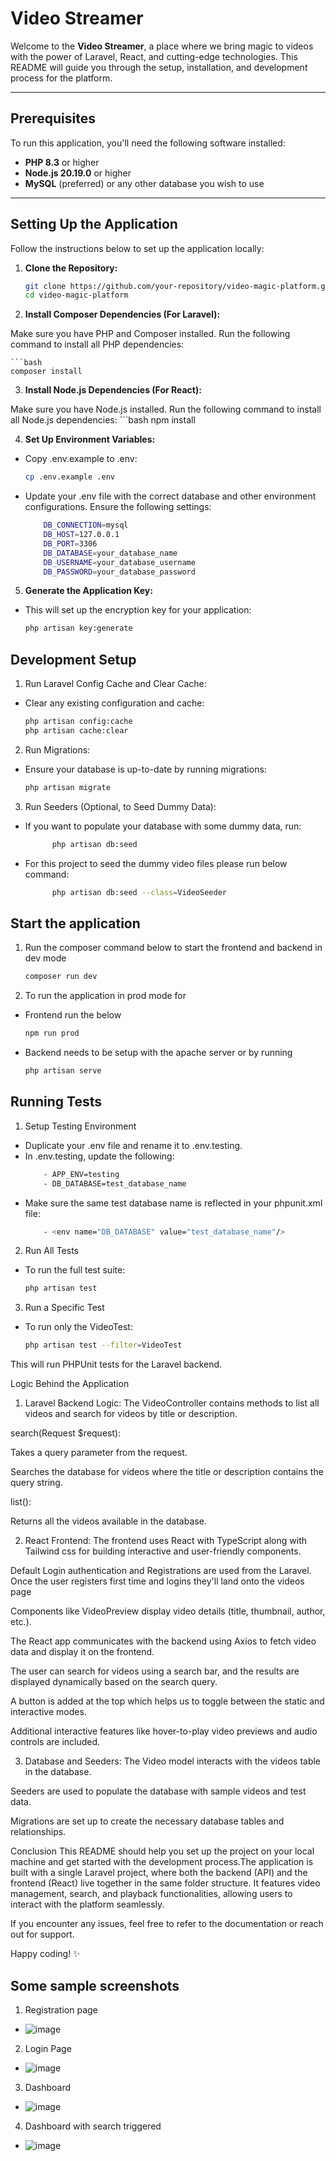 # Video Streamer

Welcome to the **Video Streamer**, a place where we bring magic to videos with the power of Laravel, React, and cutting-edge technologies. This README will guide you through the setup, installation, and development process for the platform.

---

## Prerequisites

To run this application, you'll need the following software installed:

- **PHP 8.3** or higher
- **Node.js 20.19.0** or higher
- **MySQL** (preferred) or any other database you wish to use

---

## Setting Up the Application

Follow the instructions below to set up the application locally:

1. **Clone the Repository:**

   ```bash
   git clone https://github.com/your-repository/video-magic-platform.git
   cd video-magic-platform

2. **Install Composer Dependencies (For Laravel):**

Make sure you have PHP and Composer installed. Run the following command to install all PHP dependencies:

    ```bash
    composer install

3. **Install Node.js Dependencies (For React):**

Make sure you have Node.js installed. Run the following command to install all Node.js dependencies:
    ```bash
    npm install

4. **Set Up Environment Variables:**

- Copy .env.example to .env:
    ```bash
    cp .env.example .env

- Update your .env file with the correct database and other environment configurations. Ensure the following settings:
    ```bash
        DB_CONNECTION=mysql
        DB_HOST=127.0.0.1
        DB_PORT=3306
        DB_DATABASE=your_database_name
        DB_USERNAME=your_database_username
        DB_PASSWORD=your_database_password


5. **Generate the Application Key:**

- This will set up the encryption key for your application:
    ```bash
    php artisan key:generate

## Development Setup

1. Run Laravel Config Cache and Clear Cache:

- Clear any existing configuration and cache:
    ```bash
    php artisan config:cache
    php artisan cache:clear

2. Run Migrations:

- Ensure your database is up-to-date by running migrations:
    ```bash
    php artisan migrate

3. Run Seeders (Optional, to Seed Dummy Data):

- If you want to populate your database with some dummy data, run:
  ```bash
        php artisan db:seed
- For this project to seed the dummy video files please run below command:
  ```bash
        php artisan db:seed --class=VideoSeeder
## Start the application

1. Run the composer command below to start the frontend and backend in dev mode
    ```bash
    composer run dev

2. To run the application in prod mode for 

- Frontend run the below
    ```bash
    npm run prod

- Backend needs to be setup with the apache server or by running
    ```bash
    php artisan serve

## Running Tests
1. Setup Testing Environment
- Duplicate your .env file and rename it to .env.testing.
- In .env.testing, update the following:
  ```bash
      - APP_ENV=testing
      - DB_DATABASE=test_database_name
- Make sure the same test database name is reflected in your phpunit.xml file:
  ```bash
      - <env name="DB_DATABASE" value="test_database_name"/>
2. Run All Tests
- To run the full test suite:
    ```bash
    php artisan test
3. Run a Specific Test
- To run only the VideoTest:
    ```bash
    php artisan test --filter=VideoTest

This will run PHPUnit tests for the Laravel backend.


Logic Behind the Application

1. Laravel Backend Logic:
The VideoController contains methods to list all videos and search for videos by title or description.

search(Request $request):

Takes a query parameter from the request.

Searches the database for videos where the title or description contains the query string.

list():

Returns all the videos available in the database.

2. React Frontend:
The frontend uses React with TypeScript along with Tailwind css for building interactive and user-friendly components.

Default Login authentication and Registrations are used from the Laravel. Once the user registers first time and logins they'll land onto the videos page

Components like VideoPreview display video details (title, thumbnail, author, etc.).

The React app communicates with the backend using Axios to fetch video data and display it on the frontend.

The user can search for videos using a search bar, and the results are displayed dynamically based on the search query.

A button is added at the top which helps us to toggle between the static and interactive modes.

Additional interactive features like hover-to-play video previews and audio controls are included.

3. Database and Seeders:
The Video model interacts with the videos table in the database.

Seeders are used to populate the database with sample videos and test data.

Migrations are set up to create the necessary database tables and relationships.

Conclusion
This README should help you set up the project on your local machine and get started with the development process.The application is built with a single Laravel project, where both the backend (API) and the frontend (React) live together in the same folder structure. It features video management, search, and playback functionalities, allowing users to interact with the platform seamlessly.

If you encounter any issues, feel free to refer to the documentation or reach out for support.

Happy coding! ✨

## **Some sample screenshots**
1. Registration page
- ![image](https://github.com/user-attachments/assets/e4e7cd40-c736-4d2f-a066-3796299c19e9)

2. Login Page
- ![image](https://github.com/user-attachments/assets/d45ceb08-1fe3-49df-8683-95a579ab6141)

3. Dashboard
- ![image](https://github.com/user-attachments/assets/f5a91788-4c54-47f4-ae3c-d5200589d9b8)

4. Dashboard with search triggered
- ![image](https://github.com/user-attachments/assets/ce027375-f5a1-4d76-852c-b7964e361e7a)


